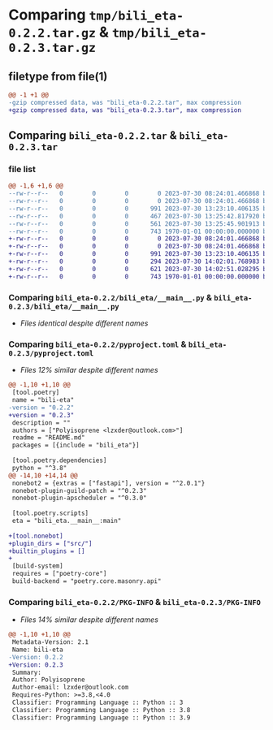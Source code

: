# Comparing `tmp/bili_eta-0.2.2.tar.gz` & `tmp/bili_eta-0.2.3.tar.gz`

## filetype from file(1)

```diff
@@ -1 +1 @@
-gzip compressed data, was "bili_eta-0.2.2.tar", max compression
+gzip compressed data, was "bili_eta-0.2.3.tar", max compression
```

## Comparing `bili_eta-0.2.2.tar` & `bili_eta-0.2.3.tar`

### file list

```diff
@@ -1,6 +1,6 @@
--rw-r--r--   0        0        0        0 2023-07-30 08:24:01.466868 bili_eta-0.2.2/README.md
--rw-r--r--   0        0        0        0 2023-07-30 08:24:01.466868 bili_eta-0.2.2/bili_eta/__init__.py
--rw-r--r--   0        0        0      991 2023-07-30 13:23:10.406135 bili_eta-0.2.2/bili_eta/__main__.py
--rw-r--r--   0        0        0      467 2023-07-30 13:25:42.817920 bili_eta-0.2.2/bili_eta/bot.py
--rw-r--r--   0        0        0      561 2023-07-30 13:25:45.901913 bili_eta-0.2.2/pyproject.toml
--rw-r--r--   0        0        0      743 1970-01-01 00:00:00.000000 bili_eta-0.2.2/PKG-INFO
+-rw-r--r--   0        0        0        0 2023-07-30 08:24:01.466868 bili_eta-0.2.3/README.md
+-rw-r--r--   0        0        0        0 2023-07-30 08:24:01.466868 bili_eta-0.2.3/bili_eta/__init__.py
+-rw-r--r--   0        0        0      991 2023-07-30 13:23:10.406135 bili_eta-0.2.3/bili_eta/__main__.py
+-rw-r--r--   0        0        0      294 2023-07-30 14:02:01.768983 bili_eta-0.2.3/bili_eta/bot.py
+-rw-r--r--   0        0        0      621 2023-07-30 14:02:51.028295 bili_eta-0.2.3/pyproject.toml
+-rw-r--r--   0        0        0      743 1970-01-01 00:00:00.000000 bili_eta-0.2.3/PKG-INFO
```

### Comparing `bili_eta-0.2.2/bili_eta/__main__.py` & `bili_eta-0.2.3/bili_eta/__main__.py`

 * *Files identical despite different names*

### Comparing `bili_eta-0.2.2/pyproject.toml` & `bili_eta-0.2.3/pyproject.toml`

 * *Files 12% similar despite different names*

```diff
@@ -1,10 +1,10 @@
 [tool.poetry]
 name = "bili-eta"
-version = "0.2.2"
+version = "0.2.3"
 description = ""
 authors = ["Polyisoprene <lzxder@outlook.com>"]
 readme = "README.md"
 packages = [{include = "bili_eta"}]
 
 [tool.poetry.dependencies]
 python = "^3.8"
@@ -14,10 +14,14 @@
 nonebot2 = {extras = ["fastapi"], version = "^2.0.1"}
 nonebot-plugin-guild-patch = "^0.2.3"
 nonebot-plugin-apscheduler = "^0.3.0"
 
 [tool.poetry.scripts]
 eta = "bili_eta.__main__:main"
 
+[tool.nonebot]
+plugin_dirs = ["src/"]
+builtin_plugins = []
+
 [build-system]
 requires = ["poetry-core"]
 build-backend = "poetry.core.masonry.api"
```

### Comparing `bili_eta-0.2.2/PKG-INFO` & `bili_eta-0.2.3/PKG-INFO`

 * *Files 14% similar despite different names*

```diff
@@ -1,10 +1,10 @@
 Metadata-Version: 2.1
 Name: bili-eta
-Version: 0.2.2
+Version: 0.2.3
 Summary: 
 Author: Polyisoprene
 Author-email: lzxder@outlook.com
 Requires-Python: >=3.8,<4.0
 Classifier: Programming Language :: Python :: 3
 Classifier: Programming Language :: Python :: 3.8
 Classifier: Programming Language :: Python :: 3.9
```


